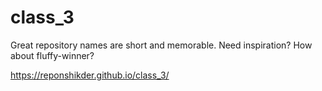 # class_3
Great repository names are short and memorable. Need inspiration? How about fluffy-winner?


https://reponshikder.github.io/class_3/

